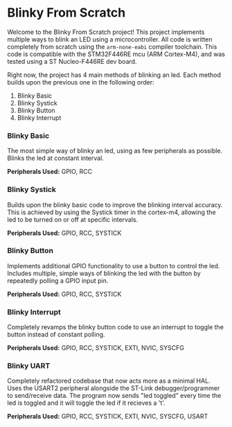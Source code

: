 # Blinky From Scratch

Welcome to the Blinky From Scratch project! This project implements multiple
ways to blink an LED using a microcontroller. All code is written completely from
scratch using the `arm-none-eabi` compiler toolchain. This code is compatible
with the STM32F446RE mcu (ARM Cortex-M4), and was tested using a ST Nucleo-F446RE dev board.

Right now, the project has 4 main methods of blinking an led. Each method builds
upon the previous one in the following order:
1. Blinky Basic
2. Blinky Systick
3. Blinky Button
4. Blinky Interrupt

### Blinky Basic

The most simple way of blinky an led, using as few peripherals
as possible. Blinks the led at constant interval. 

**Peripherals Used:** GPIO, RCC

### Blinky Systick

Builds upon the blinky basic code to improve the blinking interval accuracy. This is
achieved by using the Systick timer in the cortex-m4, allowing the led to
be turned on or off at specific intervals.

**Peripherals Used:** GPIO, RCC, SYSTICK

### Blinky Button

Implements additional GPIO functionality to use a button to control the led.
Includes multiple, simple ways of blinking the led with the button by
repeatedly polling a GPIO input pin.

**Peripherals Used:** GPIO, RCC, SYSTICK

### Blinky Interrupt

Completely revamps the blinky button code to use an interrupt to toggle
the button instead of constant polling.

**Peripherals Used:** GPIO, RCC, SYSTICK, EXTI, NVIC, SYSCFG

### Blinky UART

Completely refactored codebase that now acts more as a minimal HAL. Uses the USART2
peripheral alongside the ST-Link debugger/programmer to send/receive data. The program
now sends "led toggled" every time the led is toggled and it will toggle the led if
it recieves a 't'.

**Peripherals Used:** GPIO, RCC, SYSTICK, EXTI, NVIC, SYSCFG, USART